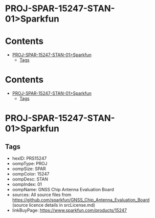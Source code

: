 
PROJ-SPAR-15247-STAN-01>Sparkfun
================================

Contents
========

* [PROJ-SPAR-15247-STAN-01>Sparkfun](#proj-spar-15247-stan-01sparkfun)
	* [Tags](#tags)

Contents
========

* [PROJ-SPAR-15247-STAN-01>Sparkfun](#proj-spar-15247-stan-01sparkfun)
	* [Tags](#tags)

# PROJ-SPAR-15247-STAN-01>Sparkfun

## Tags

- hexID: PRS15247
- oompType: PROJ
- oompSize: SPAR
- oompColor: 15247
- oompDesc: STAN
- oompIndex: 01
- oompName: GNSS Chip Antenna Evaluation Board
- sources: All source files from https://github.com/sparkfun/GNSS_Chip_Antenna_Evaluation_Board (source licence details in srcLicense.md)
- linkBuyPage: https://www.sparkfun.com/products/15247
